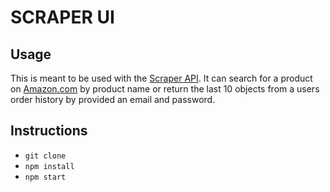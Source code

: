 # SCRAPER UI

## Usage

This is meant to be used with the [Scraper API](https://github.com/maxwilets/scraper-api). It can search for a product on [Amazon.com](https://amazon.com) by product name or return the last 10 objects from a users order history by provided an email and password.

## Instructions
  * `git clone`
  * `npm install`
  *  `npm start`






